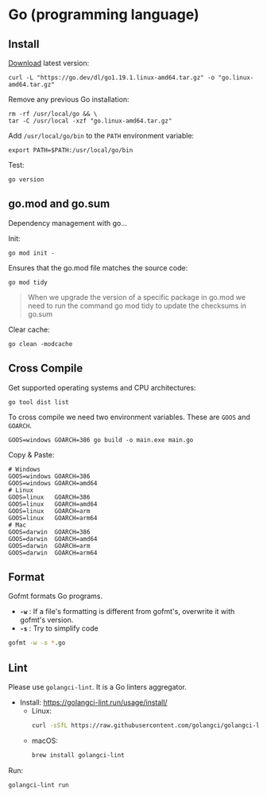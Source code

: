 # Go (programming language)

## Install

[Download](https://go.dev/dl/) latest version: 

```shell
curl -L "https://go.dev/dl/go1.19.1.linux-amd64.tar.gz" -o "go.linux-amd64.tar.gz"
```

Remove any previous Go installation:

```shell
rm -rf /usr/local/go && \
tar -C /usr/local -xzf "go.linux-amd64.tar.gz"
```


Add `/usr/local/go/bin` to the `PATH` environment variable:

```shell
export PATH=$PATH:/usr/local/go/bin
```

Test:

```shell
go version
```

## go.mod and go.sum

Dependency management with go...

Init:

```shell
go mod init -
```

Ensures that the go.mod file matches the source code:

```shell
go mod tidy
```

> When we upgrade the version of a specific package in go.mod
> we need to run the command go mod tidy to update the checksums in go.sum

Clear cache:

```shell
go clean -modcache
```

## Cross Compile

Get supported operating systems and CPU architectures:

```shell
go tool dist list
```

To cross compile we need two environment variables.
These are `GOOS` and `GOARCH`.

```shell
GOOS=windows GOARCH=386 go build -o main.exe main.go
```

Copy & Paste:
```text
# Windows
GOOS=windows GOARCH=386
GOOS=windows GOARCH=amd64
# Linux
GOOS=linux   GOARCH=386
GOOS=linux   GOARCH=amd64
GOOS=linux   GOARCH=arm
GOOS=linux   GOARCH=arm64
# Mac
GOOS=darwin  GOARCH=386
GOOS=darwin  GOARCH=amd64
GOOS=darwin  GOARCH=arm
GOOS=darwin  GOARCH=arm64
```

## Format

Gofmt formats Go programs.

* **`-w`** : If a file's formatting is different from gofmt's, overwrite it with gofmt's version.
* **`-s`** : Try to simplify code

```bash
gofmt -w -s *.go
```

## Lint

Please use `golangci-lint`. It is a Go linters aggregator.

* Install: <https://golangci-lint.run/usage/install/>
    * Linux:
        ```bash
        curl -sSfL https://raw.githubusercontent.com/golangci/golangci-lint/master/install.sh | sh -s -- -b $(go env GOPATH)/bin
        ```
    * macOS:
        ```bash
        brew install golangci-lint
        ```

Run:
```bash
golangci-lint run
```